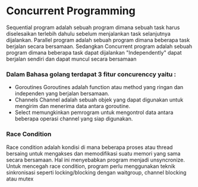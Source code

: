 # Concurrent Programming
Sequential program adalah sebuah program dimana sebuah task harus diselesaikan terlebih dahulu sebelum menjalankan task selanjutnya dijalankan. Parallel program adalah sebuah program dimana beberapa task berjalan secara bersamaan. Sedangkan Concurrent program adalah sebuah program dimana beberapa task dapat dijalankan "Independently" dapat berjalan sendiri dan dapat muncul secara bersamaan


### Dalam Bahasa golang terdapat 3 fitur concurenccy yaitu :
- Goroutines
Goroutines adalah function atau method yang ringan dan independen yang berjalan bersamaan.
- Channels
Channel adalah sebuah objek yang dapat digunakan untuk mengirim dan menerima data antara goroutine.
- Select
memungkinkan pemrogram untuk mengontrol data antara beberapa operasi channel yang siap digunakan.

### Race Condition
Race condition adalah kondisi di mana beberapa proses atau thread bersaing untuk mengakses dan memodifikasi suatu memori yang sama secara bersamaan. Hal ini menyebabkan program menjadi unsyncronize. Untuk mencegah race condition, program perlu menggunakan teknik sinkronisasi seperti locking/blocking dengan waitgroup, channel blocking atau mutex
